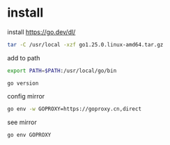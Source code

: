 # install

install  https://go.dev/dl/

```sh
tar -C /usr/local -xzf go1.25.0.linux-amd64.tar.gz
```
add to path
```sh
export PATH=$PATH:/usr/local/go/bin
```

```
go version
```

config mirror

```sh
go env -w GOPROXY=https://goproxy.cn,direct
```

see mirror

```sh
go env GOPROXY
```